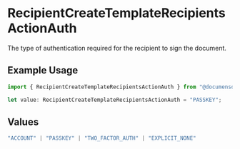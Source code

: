 # RecipientCreateTemplateRecipientsActionAuth

The type of authentication required for the recipient to sign the document.

## Example Usage

```typescript
import { RecipientCreateTemplateRecipientsActionAuth } from "@documenso/sdk-typescript/models/operations";

let value: RecipientCreateTemplateRecipientsActionAuth = "PASSKEY";
```

## Values

```typescript
"ACCOUNT" | "PASSKEY" | "TWO_FACTOR_AUTH" | "EXPLICIT_NONE"
```